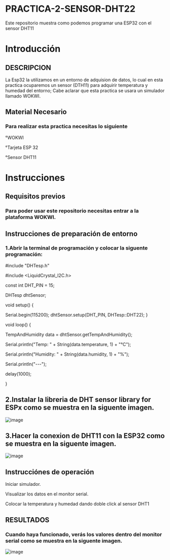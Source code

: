 # PRACTICA-2-SENSOR-DHT22
Este repositorio muestra como podemos programar una ESP32 con el sensor DHT11
 # Introducción
 ## DESCRIPCION 
 La Esp32 la utilizamos en un entorno de adquision de datos, lo cual en esta practica ocuparemos un sensor (DTH11) para adquirir temperatura y humedad del entorno; Cabe aclarar que esta practica se usara un simulador llamado WOKWI.
 ## Material Necesario
### Para realizar esta practica necesitas lo siguiente

°WOKWI

°Tarjeta ESP 32

°Sensor DHT11
 # Instrucciones
 ## Requisitos previos
 ### Para poder usar este repositorio necesitas entrar a la plataforma WOKWI.
 ## Instrucciones de preparación de entorno
 ### 1.Abrir la terminal de programación y colocar la siguente programación:
 
#include "DHTesp.h"

#include <LiquidCrystal_I2C.h>

const int DHT_PIN = 15;

DHTesp dhtSensor;


void setup() {

  Serial.begin(115200);
  dhtSensor.setup(DHT_PIN, DHTesp::DHT22);
}

void loop() {

  TempAndHumidity  data = dhtSensor.getTempAndHumidity();
  
  Serial.println("Temp: " + String(data.temperature, 1) + "°C");
  
  Serial.println("Humidity: " + String(data.humidity, 1) + "%");
  
  Serial.println("---");
  
  delay(1000);
  
}

## 2.Instalar la libreria de DHT sensor library for ESPx como se muestra en la siguente imagen.

![image](https://github.com/ErickRomeroRamos/PRACTICA-2-SENSOR-DHT22/assets/153964793/00855d4d-6088-476b-8cfd-71dcab45cee7)

 ## 3.Hacer la conexion de DHT11 con la ESP32 como se muestra en la siguente imagen.

![image](https://github.com/ErickRomeroRamos/PRACTICA-2-SENSOR-DHT22/assets/153964793/c0c09851-381a-4678-a9a7-65ed7033e84c)

## Instrucciónes de operación

Iniciar simulador.


Visualizar los datos en el monitor serial.

Colocar la temperatura y humedad dando doble click al sensor DHT1
## RESULTADOS
### Cuando haya funcionado, verás los valores dentro del monitor serial como se muestra en la siguente imagen.
 
![image](https://github.com/ErickRomeroRamos/PRACTICA-2-SENSOR-DHT22/assets/153964793/551b7eb2-0064-4a41-9bf3-e54ac871c13e)



